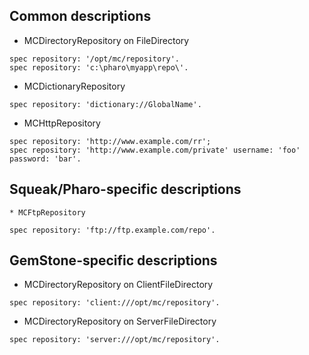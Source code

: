 ## Common descriptions ##
  * MCDirectoryRepository on FileDirectory
```
spec repository: '/opt/mc/repository'.
spec repository: 'c:\pharo\myapp\repo\'.
```
  * MCDictionaryRepository
```
spec repository: 'dictionary://GlobalName'.
```
  * MCHttpRepository
```
spec repository: 'http://www.example.com/rr';
spec repository: 'http://www.example.com/private' username: 'foo' password: 'bar'.
```
## Squeak/Pharo-specific descriptions ##
    * MCFtpRepository
```
spec repository: 'ftp://ftp.example.com/repo'.
```
## GemStone-specific descriptions ##
  * MCDirectoryRepository on ClientFileDirectory
```
spec repository: 'client:///opt/mc/repository'.
```
  * MCDirectoryRepository on ServerFileDirectory
```
spec repository: 'server:///opt/mc/repository'.
```